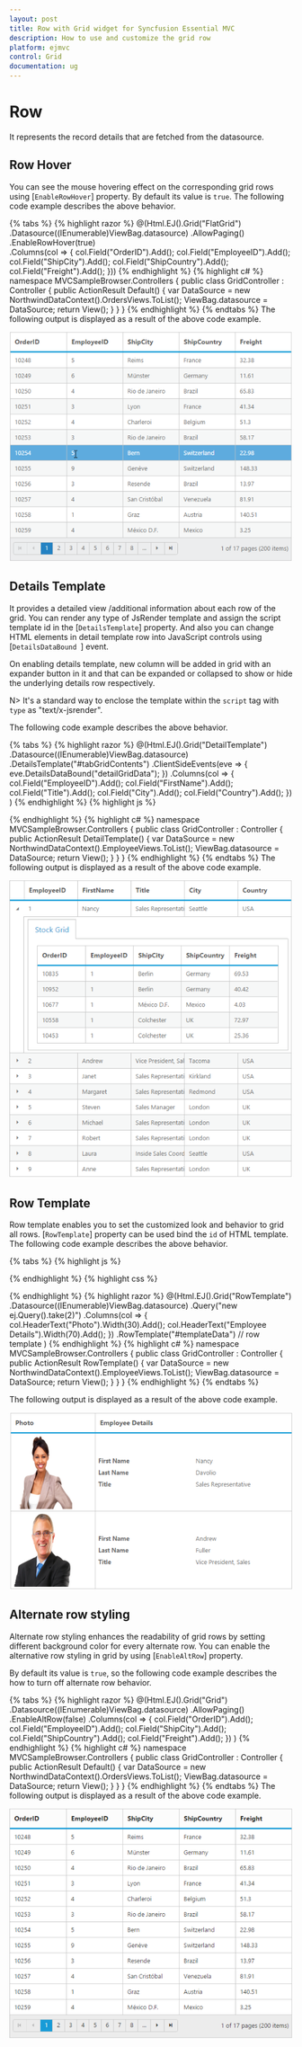 ```yaml
---
layout: post
title: Row with Grid widget for Syncfusion Essential MVC
description: How to use and customize the grid row
platform: ejmvc
control: Grid
documentation: ug
---
```

# Row
It represents the record details that are fetched from the datasource.

## Row Hover
You can see the mouse hovering effect on the corresponding grid rows using [`EnableRowHover`] property. By default its value is `true`.
The following code example describes the above behavior.

{% tabs %}
{% highlight  razor %}
@(Html.EJ().Grid<OrdersView>("FlatGrid")
        .Datasource((IEnumerable<object>)ViewBag.datasource)
        .AllowPaging()   
        .EnableRowHover(true)        
        .Columns(col =>
          {
             col.Field("OrderID").Add();
             col.Field("EmployeeID").Add();
             col.Field("ShipCity").Add();
             col.Field("ShipCountry").Add();
             col.Field("Freight").Add();
        }))
{% endhighlight %}
{% highlight c# %}
namespace MVCSampleBrowser.Controllers
  {
     public class GridController : Controller
      {
          public ActionResult Default()
                {
                    var DataSource = new NorthwindDataContext().OrdersViews.ToList();
                        ViewBag.datasource = DataSource;
                        return View();
                 }
       }
  }
{% endhighlight  %}
{% endtabs %} 
The following output is displayed as a result of the above code example.

![](Row_images/Row_img1.png)

## Details Template
It provides a detailed view /additional information about each row of the grid. You can render any type of JsRender template and assign the script template id in the [`DetailsTemplate`] property. And also you can change HTML elements in detail template row into JavaScript controls using [`DetailsDataBound `] event.

On enabling details template, new column will be added in grid with an expander button in it and that can be expanded or collapsed to show or hide the underlying details row respectively.

N> It's a standard way to enclose the template within the `script` tag with `type` as "text/x-jsrender".

The following code example describes the above behavior.

{% tabs %}
{% highlight  razor %}
@(Html.EJ().Grid<EmployeeView>("DetailTemplate")
          .Datasource((IEnumerable<object>)ViewBag.datasource)
          .DetailsTemplate("#tabGridContents")
          .ClientSideEvents(eve => { eve.DetailsDataBound("detailGridData"); })
          .Columns(col =>
               {
                     col.Field("EmployeeID").Add();
                     col.Field("FirstName").Add();
                     col.Field("Title").Add();
                     col.Field("City").Add();
                     col.Field("Country").Add();
                })
)
{% endhighlight  %}
{% highlight js %}
<script id="tabGridContents" type="text/x-jsrender">
       <div class="tabcontrol" id="Test">
                  <ul>
                         <li><a href="#gridTab{{:EmployeeID}}">Stock Grid</a></li>
                  </ul>
             <div id="gridTab{{:EmployeeID}}">
                  <div id="detailGrid">
                    </div>
             </div>
       </div>
</script>
<script src="~/Scripts/jsondata.min.js"></script>
<script type="text/javascript">
      function detailGridData(e) {
          var filteredData = e.data["EmployeeID"];
          // the datasource "window.ordersView" is referred from jsondata.min.js
          var data = ej.DataManager(window.ordersView).executeLocal(ej.Query().where("EmployeeID", "equal", parseInt(filteredData), true).take(5));
          e.detailsElement.find("#detailGrid").ejGrid({
          dataSource: data,
          columns: [
                        {field: "OrderID"},
                        {field: "EmployeeID"},
                        {field: "ShipCity"},
                        {field: "ShipCountry"},
	                    {field: "Freight"}
	               ]
	     });
       e.detailsElement.find(".tabcontrol").ejTab();
}
</script>
{% endhighlight  %}
{% highlight c# %}
namespace MVCSampleBrowser.Controllers
  {
     public class GridController : Controller
        {
           public ActionResult DetailTemplate()
               {
                      var DataSource = new NorthwindDataContext().EmployeeViews.ToList();
                      ViewBag.datasource = DataSource;
                      return View();
               }
        }
  }
{% endhighlight  %}
{% endtabs %}
The following output is displayed as a result of the above code example.

![](Row_images/Row_img2.png)

## Row Template
Row template enables you to set the customized look and behavior to grid all rows. [`RowTemplate`] property can be used bind the `id` of HTML template.
The following code example describes the above behavior.

{% tabs %}
{% highlight  js %}
<script id="templateData" type="text/x-jsrender">
    <tr>
             <td class="photo">
                 <img style="width:130px;height: 160px" src="/13.2.0.29/themes/web/images/employees/{{:EmployeeID}}.png" alt="{{:EmployeeID}}" />
             </td>
             <td class="details">
                 <table class="CardTable" cellpadding="3" cellspacing="2">
                      <colgroup>
                              <col width="50%">
                              <col width="50%">
                      </colgroup>
                      <tbody>
                          <tr>
                              <td class="CardHeader">First Name</td>
                              <td>{{:FirstName}} </td>
                          </tr>
                          <tr>
                              <td class="CardHeader">Last Name</td>
                              <td>{{:LastName}}</td>
                          </tr>
                          <tr>
                              <td class="CardHeader">Title</td>
                              <td>{{:Title}}</td>
                          </tr>
                      </tbody>
                 </table>
            </td>
      </tr>
</script>
{% endhighlight  %}
{% highlight  css %}
<style>
    .photo img {
        width: 130px;
    }
    .photo, .details {
        border-color: #c4c4c4;
        border-style: solid;
    }
    .photo {
        border-width: 1px 0px 0px 0px;
    }
    .details {
        border-width: 1px 0px 0px 1px;
    }
    .details > table {
            width: 100%;
        }
    .CardHeader {
        font-weight: bolder;
    }
</style>
{% endhighlight  %}
{% highlight  razor %}
@(Html.EJ().Grid<EmployeeView>("RowTemplate")
        .Datasource((IEnumerable<object>)ViewBag.datasource)
        .Query("new ej.Query().take(2)")
        .Columns(col =>
            {
                col.HeaderText("Photo").Width(30).Add();
                col.HeaderText("Employee Details").Width(70).Add();
            })
       .RowTemplate("#templateData")    // row template
)
{% endhighlight  %}
{% highlight c# %}
namespace MVCSampleBrowser.Controllers
  {
	   public class GridController : Controller
         {
               public ActionResult RowTemplate()
                {
                     var DataSource = new NorthwindDataContext().EmployeeViews.ToList();
                      ViewBag.datasource = DataSource;
                      return View();
                }
         }
  }
{% endhighlight  %}
{% endtabs %}

The following output is displayed as a result of the above code example.

![](Row_images/Row_img3.png)

## Alternate row styling
Alternate row styling enhances the readability of grid rows by setting different background color for every alternate row. You can enable the alternative row styling in grid by using [`EnableAltRow`] property. 

By default its value is `true`, so the following code example describes the how to turn off alternate row behavior.

{% tabs %}
{% highlight  razor %}
@(Html.EJ().Grid<OrdersView>("Grid")
         .Datasource((IEnumerable<object>)ViewBag.datasource)
         .AllowPaging()
         .EnableAltRow(false)
         .Columns(col =>
            {
               col.Field("OrderID").Add();
               col.Field("EmployeeID").Add();
               col.Field("ShipCity").Add();
               col.Field("ShipCountry").Add();
               col.Field("Freight").Add();
            })
)
{% endhighlight  %}
{% highlight c# %}
namespace MVCSampleBrowser.Controllers
  {
    public class GridController : Controller
        {
        public ActionResult Default()
                {
                        var DataSource = new NorthwindDataContext().OrdersViews.ToList();
                        ViewBag.datasource = DataSource;
                        return View();
                }
         }
  }
{% endhighlight  %}
{% endtabs %} 
The following output is displayed as a result of the above code example.

![](Row_images/Row_img4.png)


